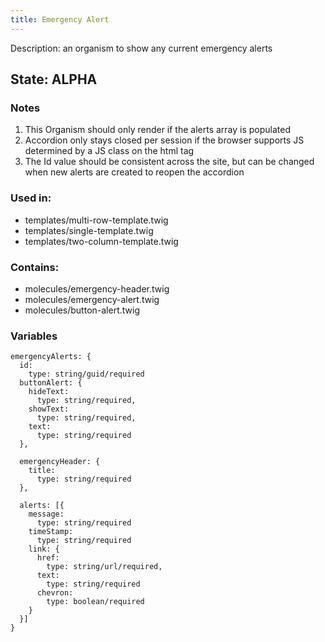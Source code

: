 ```yaml
---
title: Emergency Alert
---
```

Description: an organism to show any current emergency alerts 

## State: ALPHA

### Notes 
  1. This Organism should only render if the alerts array is populated
  2. Accordion only stays closed per session if the browser supports JS determined by a JS class on the html tag
  3. The Id value should be consistent across the site, but can be changed when new alerts are created to reopen the accordion

### Used in: 
* templates/multi-row-template.twig
* templates/single-template.twig
* templates/two-column-template.twig

### Contains:
* molecules/emergency-header.twig
* molecules/emergency-alert.twig
* molecules/button-alert.twig

### Variables 
~~~ 
emergencyAlerts: {
  id: 
    type: string/guid/required
  buttonAlert: {
    hideText: 
      type: string/required,
    showText: 
      type: string/required,
    text: 
      type: string/required
  },

  emergencyHeader: {
    title: 
      type: string/required
  },

  alerts: [{
    message: 
      type: string/required
    timeStamp: 
      type: string/required
    link: {
      href: 
        type: string/url/required,
      text:
        type: string/required
      chevron: 
        type: boolean/required
    }
  }]
}
~~~
